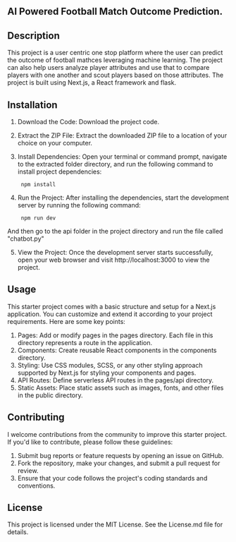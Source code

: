 ## AI Powered Football Match Outcome Prediction.

## Description
This project is a user centric one stop platform where the user can predict the outcome of football mathces leveraging machine learning. The project can also help users analyze player attributes and use that to compare players with one another and scout players based on those attributes. The project is built using Next.js, a React framework and flask.

## Installation

1) Download the Code: Download the project code.
2) Extract the ZIP File: Extract the downloaded ZIP file to a location of your choice on your computer.
3) Install Dependencies: Open your terminal or command prompt, navigate to the extracted folder directory, and run the following command to install project dependencies:

        npm install

4) Run the Project: After installing the dependencies, start the development server by running the following command:

        npm run dev

And then go to the api folder in the project directory and run the file called "chatbot.py"

5) View the Project: Once the development server starts successfully, open your web browser and visit http://localhost:3000 to view the project.


## Usage

This starter project comes with a basic structure and setup for a Next.js application. You can customize and extend it according to your project requirements. Here are some key points:

1) Pages: Add or modify pages in the pages directory. Each file in this directory represents a route in the application.
2) Components: Create reusable React components in the components directory.
3) Styling: Use CSS modules, SCSS, or any other styling approach supported by Next.js for styling your components and pages.
4) API Routes: Define serverless API routes in the pages/api directory.
5) Static Assets: Place static assets such as images, fonts, and other files in the public directory.

## Contributing

I welcome contributions from the community to improve this starter project. If you'd like to contribute, please follow these guidelines:

 1) Submit bug reports or feature requests by opening an issue on GitHub.
 2) Fork the repository, make your changes, and submit a pull request for review.
 3) Ensure that your code follows the project's coding standards and conventions.

## License
This project is licensed under the MIT License. See the License.md file for details.

